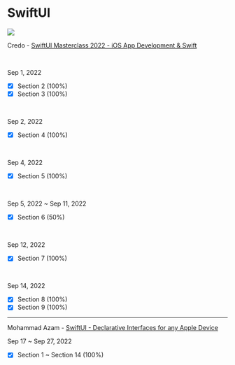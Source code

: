 # SwiftUI

<img src="https://img.shields.io/badge/Udemy-EC5252?style=for-the-badge&logo=Udemy&logoColor=white">

Credo - [SwiftUI Masterclass 2022 - iOS App Development & Swift](https://www.udemy.com/course/swiftui-masterclass-course-ios-development-with-swift/)

<br/>

Sep 1, 2022

- [x] Section 2 (100%)
- [x] Section 3 (100%)

<br/>

Sep 2, 2022

- [x] Section 4 (100%)

<br/>

Sep 4, 2022

- [x] Section 5 (100%)

<br/>

Sep 5, 2022 ~ Sep 11, 2022

- [x] Section 6 (50%)

<br/>

Sep 12, 2022

- [x] Section 7 (100%)

<br/>

Sep 14, 2022
- [x] Section 8 (100%)
- [x] Section 9 (100%)

------------------

Mohammad Azam - [SwiftUI - Declarative Interfaces for any Apple Device](https://www.udemy.com/course/swiftui-declarative-interfaces-for-any-apple-device/#instructor-1)

Sep 17 ~ Sep 27, 2022

- [x] Section 1 ~ Section 14 (100%)
